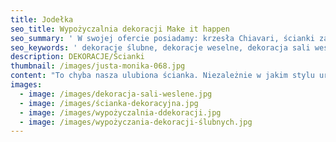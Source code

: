 ```yaml
---
title: Jodełka
seo_title: Wypożyczalnia dekoracji Make it happen
seo_summary: ' W swojej ofercie posiadamy: krzesła Chiavari, ścianki za młodą parę, podtalerze i wiele innych weselnych dekoracji. '
seo_keywords: ' dekoracje ślubne, dekoracje weselne, dekoracja sali weselnej, ozdoby ślubne, dekoracje sal weselnych, wystrój sali weselnej, ścianka weselna, ścianka za młodymi, wypożyczalnia dekoracji, wypożyczalnia dekoracji Wrocław, chiavari'
description: DEKORACJE/Ścianki
thumbnail: /images/justa-monika-068.jpg
content: "To chyba nasza ulubiona ścianka. Niezależnie w jakim stylu urządzasz przyjęcie, ,,jodełka” dopasuje się do każdej aranżacji. Wystarczy odpowiednio dobrać dodatki.\n\n•\tmateriał: konstrukcja wykonana z drewna\n\n•\twymiary: 200cm wys. x 240cm szer. \n\n•\telementy aranżacji: tablica z napisem, czarny świecznik, 2 walizki; aranżacja nie zawiera kompozycji kwiatowej i świec \n\n•\tstyl: rustykalny, klasyczny\n\n•\tcena wypożyczenia: 700 zł\n\n•\ttransport na terenie Wrocławia - gratis, poza terenem Wrocławia wyceniany jest indywidualnie\n\n•\tnie ma możliwości odbioru osobistego\n\n•\tsprawdź dostępność w kalendarzu i dokonaj wstępnej rezerwacji\n\n•\twięcej informacji znajdziesz w zakładce [JAK DZIAŁAMY](/form)"
images:
  - image: /images/dekoracja-sali-weslene.jpg
  - image: /images/ścianka-dekoracyjna.jpg
  - image: /images/wypożyczalnia-ddekoracji.jpg
  - image: /images/wypożyczania-dekoracji-ślubnych.jpg
---
```


